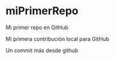 # miPrimerRepo

Mi primer repo en GitHub

Mi primera contribución local para GitHub

Un commit más desde github
